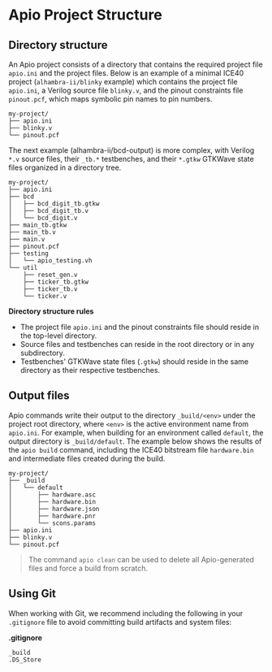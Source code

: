 # Apio Project Structure

## Directory structure

An Apio project consists of a directory that contains the required project file `apio.ini` and the project files. Below is an example of a minimal ICE40 project (`alhambra-ii/blinky` example) which contains the project file `apio.ini`, a Verilog source file `blinky.v`, and the pinout constraints file `pinout.pcf`, which maps symbolic pin names to pin numbers.

```
my-project/
├── apio.ini
├── blinky.v
└── pinout.pcf
```

The next example (alhambra-ii/bcd-output) is more complex, with Verilog `*.v` source files, their `_tb.*` testbenches, and their `*.gtkw` GTKWave state files organized in a directory tree.

```
my-project/
├── apio.ini
├── bcd
│   ├── bcd_digit_tb.gtkw
│   ├── bcd_digit_tb.v
│   └── bcd_digit.v
├── main_tb.gtkw
├── main_tb.v
├── main.v
├── pinout.pcf
├── testing
│   └── apio_testing.vh
└── util
    ├── reset_gen.v
    ├── ticker_tb.gtkw
    ├── ticker_tb.v
    └── ticker.v
```

**Directory structure rules**

- The project file `apio.ini` and the pinout constraints file should reside in the top-level directory.
- Source files and testbenches can reside in the root directory or in any subdirectory.
- Testbenches' GTKWave state files (`.gtkw`) should reside in the same directory as their respective testbenches.

## Output files

Apio commands write their output to the directory `_build/<env>` under the project root directory, where `<env>` is the active environment name from `apio.ini`. For example, when building for an environment called `default`, the output directory is `_build/default`. The example below shows the results of the `apio build` command, including the ICE40 bitstream file `hardware.bin` and intermediate files created during the build.

```
my-project/
├── _build
│   └── default
│       ├── hardware.asc
│       ├── hardware.bin
│       ├── hardware.json
│       ├── hardware.pnr
│       └── scons.params
├── apio.ini
├── blinky.v
└── pinout.pcf
```

> The command `apio clean` can be used to delete all Apio-generated files and force a build from scratch.

## Using Git

When working with Git, we recommend including the following in your `.gitignore` file to avoid committing build artifacts and system files:

**.gitignore**

```
_build
.DS_Store
```

